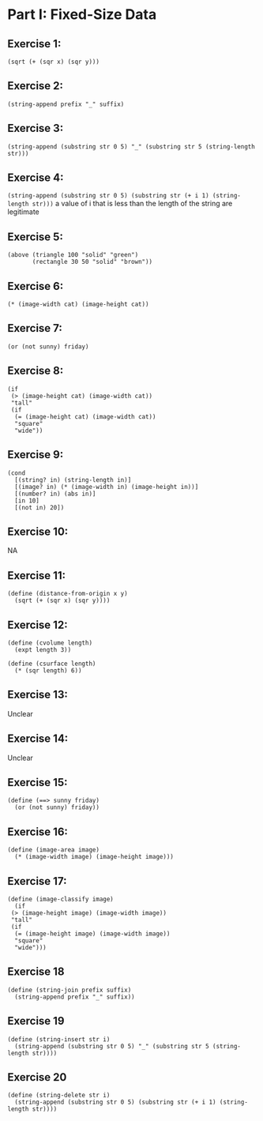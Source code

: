 # Part I: Fixed-Size Data

## Exercise 1:
`(sqrt (+ (sqr x) (sqr y)))`

## Exercise 2:
`(string-append prefix "_" suffix)`

## Exercise 3:
`(string-append (substring str 0 5) "_" (substring str 5 (string-length str)))`

## Exercise 4:
`(string-append (substring str 0 5) (substring str (+ i 1) (string-length str)))` a value of i that is less than the length of the string are legitimate

## Exercise 5:
```
(above (triangle 100 "solid" "green")
       (rectangle 30 50 "solid" "brown"))
```

## Exercise 6:
`(* (image-width cat) (image-height cat))`

## Exercise 7:
`(or (not sunny) friday)`

## Exercise 8:
```
(if
 (> (image-height cat) (image-width cat))
 "tall"
 (if
  (= (image-height cat) (image-width cat))
  "square"
  "wide"))
```

## Exercise 9:
```
(cond
  [(string? in) (string-length in)]
  [(image? in) (* (image-width in) (image-height in))]
  [(number? in) (abs in)]
  [in 10]
  [(not in) 20])
```
## Exercise 10:
NA

## Exercise 11:
```
(define (distance-from-origin x y)
  (sqrt (+ (sqr x) (sqr y))))
```

## Exercise 12:
```
(define (cvolume length)
  (expt length 3))

(define (csurface length)
  (* (sqr length) 6))
```

## Exercise 13:
Unclear

## Exercise 14:
Unclear

## Exercise 15:
```
(define (==> sunny friday)
  (or (not sunny) friday))
```
## Exercise 16:
```
(define (image-area image)
  (* (image-width image) (image-height image)))
```

## Exercise 17:
```
(define (image-classify image)
  (if
 (> (image-height image) (image-width image))
 "tall"
 (if
  (= (image-height image) (image-width image))
  "square"
  "wide")))
```

## Exercise 18
```
(define (string-join prefix suffix)
  (string-append prefix "_" suffix))
```

## Exercise 19
```
(define (string-insert str i)
  (string-append (substring str 0 5) "_" (substring str 5 (string-length str))))
```

## Exercise 20
```
(define (string-delete str i)
  (string-append (substring str 0 5) (substring str (+ i 1) (string-length str))))
```
